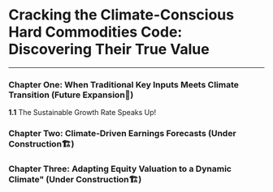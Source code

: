 # Cracking the Climate-Conscious Hard Commodities Code: Discovering Their True Value
---
### Chapter One: When Traditional Key Inputs Meets Climate Transition (Future Expansion🤫)
**1.1**  The Sustainable Growth Rate Speaks Up!
### Chapter Two: Climate-Driven Earnings Forecasts (Under Construction🏗️)
### Chapter Three: Adapting Equity Valuation to a Dynamic Climate" (Under Construction🏗️)
